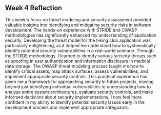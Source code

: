 ## Week 4 Reflection

This week's focus on threat modeling and security assessment provided valuable insights into identifying and mitigating security risks in software development. The hands-on experience with STRIDE and OWASP methodologies has significantly enhanced my understanding of application security. Developing the threat model for the hiking club application was particularly enlightening, as it helped me understand how to systematically identify potential security vulnerabilities in a real-world scenario. Through the STRIDE methodology, I learned to identify various security threats such as spoofing in user authentication and information disclosure in medical data storage. The OWASP threat modeling process taught me how to identify critical assets, map attack surfaces, assess vulnerabilities, and implement appropriate security controls. This practical experience has given me a framework for approaching security in future projects, moving beyond just identifying individual vulnerabilities to understanding how to analyze entire system architectures, evaluate security controls, and make informed decisions about security implementations. I now feel more confident in my ability to identify potential security issues early in the development process and implement appropriate safeguards.
